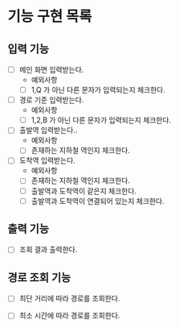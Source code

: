# 기능 구현 목록

## 입력 기능
- [ ] 메인 화면 입력받는다.
  - 예외사항 
  - [ ] 1,Q 가 아닌 다른 문자가 입력되는지 체크한다.
- [ ] 경로 기준 입력받는다. 
  - 예외사항
  - [ ] 1,2,B 가 아닌 다른 문자가 입력되는지 체크한다. 
- [ ] 출발역 입력받는다..
  - 예외사항
  - [ ] 존재하는 지하철 역인지 체크한다.
- [ ] 도착역 입력받는다.
  - 예외사항
  - [ ] 존재하는 지하철 역인지 체크한다. 
  - [ ] 출발역과 도착역이 같은지 체크한다. 
  - [ ] 출발역과 도착역이 연결되어 있는지 체크한다.

## 출력 기능
- [ ] 조회 결과 출력한다.

## 경로 조회 기능
- [ ] 최단 거리에 따라 경로를 조회한다.
- [ ] 최소 시간에 따라 경로를 조회한다.

